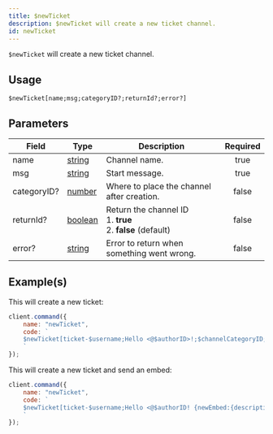 ```yaml
---
title: $newTicket
description: $newTicket will create a new ticket channel.
id: newTicket
---
```


`$newTicket` will create a new ticket channel.

## Usage

```aoi
$newTicket[name;msg;categoryID?;returnId?;error?]
```

## Parameters

| Field       | Type                                                                                                | Description                                                            | Required |
| ----------- | --------------------------------------------------------------------------------------------------- | ---------------------------------------------------------------------- | :------: |
| name        | [string](https://developer.mozilla.org/en-US/docs/Web/JavaScript/Reference/Global_Objects/String)   | Channel name.                                                          |   true   |
| msg         | [string](https://developer.mozilla.org/en-US/docs/Web/JavaScript/Reference/Global_Objects/String)   | Start message.                                                         |   true   |
| categoryID? | [number](https://developer.mozilla.org/en-US/docs/Web/JavaScript/Reference/Global_Objects/Number)   | Where to place the channel after creation.                             |  false   |
| returnId?   | [boolean](https://developer.mozilla.org/en-US/docs/Web/JavaScript/Reference/Global_Objects/Boolean) | Return the channel ID <br /> 1. **true** <br /> 2. **false** (default) |  false   |
| error?      | [string](https://developer.mozilla.org/en-US/docs/Web/JavaScript/Reference/Global_Objects/String)   | Error to return when something went wrong.                             |  false   |

## Example(s)

This will create a new ticket:

```javascript
client.command({
    name: "newTicket",
    code: `
    $newTicket[ticket-$username;Hello <@$authorID>!;$channelCategoryID;false;Error!]
    `
});
```

This will create a new ticket and send an embed:

```javascript
client.command({
    name: "newTicket",
    code: `
    $newTicket[ticket-$username;Hello <@$authorID! {newEmbed:{description:<@$authorID> opened a new ticket!}};$channelCategoryID;false;Error!]
    `
});
```
